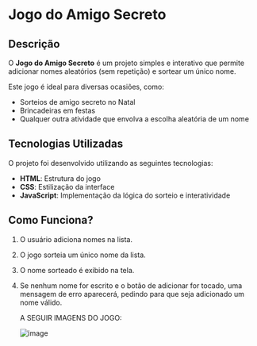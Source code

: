 # Jogo do Amigo Secreto

## Descrição
O **Jogo do Amigo Secreto** é um projeto simples e interativo que permite adicionar nomes aleatórios (sem repetição) e sortear um único nome.

Este jogo é ideal para diversas ocasiões, como:
- Sorteios de amigo secreto no Natal
- Brincadeiras em festas
- Qualquer outra atividade que envolva a escolha aleatória de um nome

## Tecnologias Utilizadas
O projeto foi desenvolvido utilizando as seguintes tecnologias:
- **HTML**: Estrutura do jogo
- **CSS**: Estilização da interface
- **JavaScript**: Implementação da lógica do sorteio e interatividade

## Como Funciona?
1. O usuário adiciona nomes na lista. 
2. O jogo sorteia um único nome da lista.
3. O nome sorteado é exibido na tela.
4. Se nenhum nome for escrito e o botão de adicionar for tocado, uma mensagem de erro aparecerá, pedindo para que seja adicionado um nome válido.

   A SEGUIR IMAGENS DO JOGO:

   ![image](https://github.com/user-attachments/assets/984d301b-496d-4452-a761-002c4a7ce513)

   

